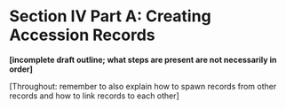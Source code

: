 # Section IV Part A: Creating Accession Records

**[incomplete draft outline; what steps are present are not necessarily in order]**

[Throughout: remember to also explain how to spawn records from other records and how to link records to each other]

